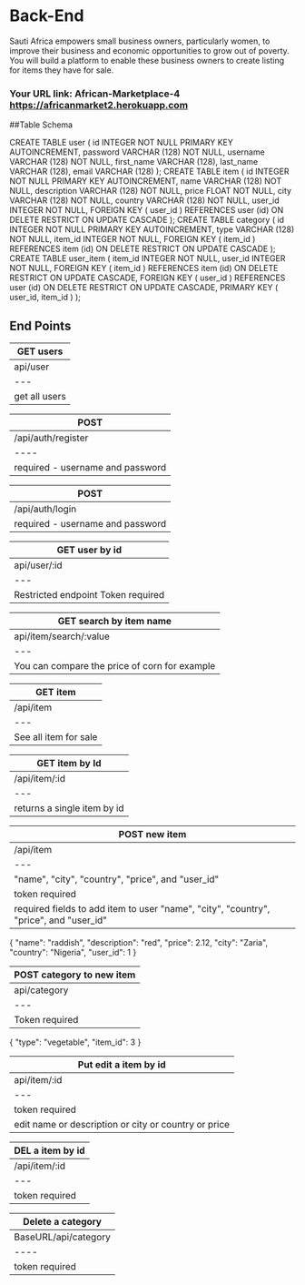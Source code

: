 # Back-End

Sauti Africa empowers small business owners, particularly women, to improve their business and economic opportunities to grow out of poverty.  You will build a platform to enable these business owners to create listing for items they have for sale. 


### Your URL link: African-Marketplace-4 https://africanmarket2.herokuapp.com

##Table Schema

CREATE TABLE user (
    id         INTEGER       NOT NULL
                             PRIMARY KEY AUTOINCREMENT,
    password   VARCHAR (128) NOT NULL,
    username   VARCHAR (128) NOT NULL,
    first_name VARCHAR (128),
    last_name  VARCHAR (128),
    email      VARCHAR (128) 
);
CREATE TABLE item (
    id          INTEGER       NOT NULL
                              PRIMARY KEY AUTOINCREMENT,
    name        VARCHAR (128) NOT NULL,
    description VARCHAR (128) NOT NULL,
    price       FLOAT         NOT NULL,
    city        VARCHAR (128) NOT NULL,
    country     VARCHAR (128) NOT NULL,
    user_id     INTEGER       NOT NULL,
    FOREIGN KEY (
        user_id
    )
    REFERENCES user (id) ON DELETE RESTRICT
                         ON UPDATE CASCADE
);
CREATE TABLE category (
    id      INTEGER       NOT NULL
                          PRIMARY KEY AUTOINCREMENT,
    type    VARCHAR (128) NOT NULL,
    item_id INTEGER       NOT NULL,
    FOREIGN KEY (
        item_id
    )
    REFERENCES item (id) ON DELETE RESTRICT
                         ON UPDATE CASCADE
);
CREATE TABLE user_item (
    item_id INTEGER NOT NULL,
    user_id INTEGER NOT NULL,
    FOREIGN KEY (
        item_id
    )
    REFERENCES item (id) ON DELETE RESTRICT
                         ON UPDATE CASCADE,
    FOREIGN KEY (
        user_id
    )
    REFERENCES user (id) ON DELETE RESTRICT
                         ON UPDATE CASCADE,
    PRIMARY KEY (
        user_id,
        item_id
    )
);

## End Points

| GET users |
| --- |
| api/user |
| --- |
| get all users |

| POST |
| ---- | 
|  /api/auth/register |
| ---- |
| required - username and password |

| POST |
| --- |
| /api/auth/login |
| required - username and password |

| GET user by id |
| ---- |
| api/user/:id |
| --- |
| Restricted endpoint Token required |
 
| GET search by item name |
| ---- |
| api/item/search/:value |
| --- |
| You can compare the price of corn for example |

| GET item |
| --- |
| /api/item |
| --- |
| See all item for sale |

| GET item by Id |
| --- |
| /api/item/:id |
| --- |
| returns a single item by id |

| POST new item |
| --- |
| /api/item |
| --- |
| "name", "city", "country", "price", and "user_id" |
| token required |
| required fields to add item to user "name", "city", "country", "price", and "user_id" |
{
	"name": "raddish",
    "description": "red",
    "price": 2.12,
    "city": "Zaria",
    "country": "Nigeria",
    "user_id": 1
}

| POST category to new item |
| --- |
| api/category  |
| --- |
| Token required  |
{
	"type": "vegetable",
    "item_id": 3
}

| Put edit a item by id |
| --- |
| api/item/:id |
| --- |
| token required |
| edit name or description or city or country or price |

| DEL a item by id |
| --- |
| /api/item/:id  |
| --- |
| token required  |

| Delete a category |
| ---- |
| BaseURL/api/category |
| ---- |
| token required |

